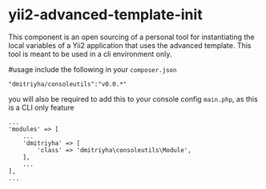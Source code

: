 # yii2-advanced-template-init
This component is an open sourcing of a personal tool for instantiating the local variables of a Yii2 application that uses the advanced template. 
This tool is meant to be used in a cli environment only.

#usage
include the following in your `composer.json`

    "dmitriyha/consoleutils":"v0.0.*"
    
you will also be required to add this to your console config `main.php`, as this is a CLI only feature

    ...
    'modules' => [
        ...
        'dmitriyha' => [
            'class' => 'dmitriyha\consoleutils\Module',
        ],
        ...
    ],
    ...
